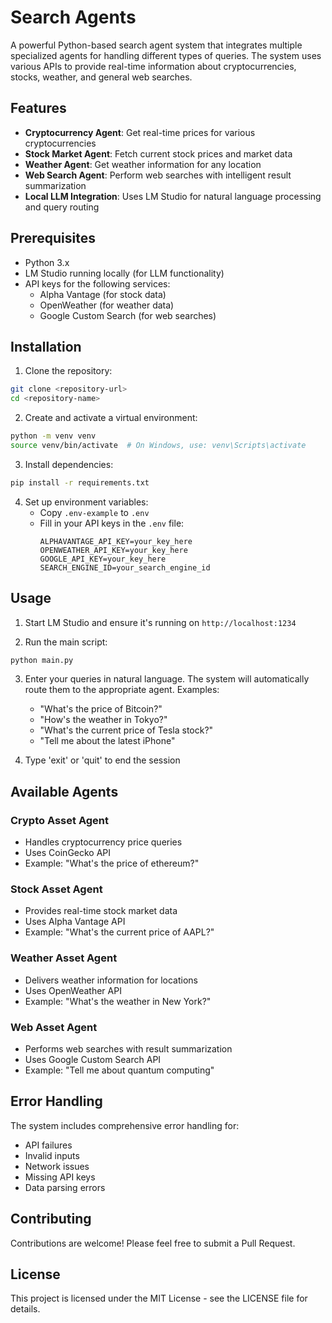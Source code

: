 # Search Agents

A powerful Python-based search agent system that integrates multiple specialized agents for handling different types of queries. The system uses various APIs to provide real-time information about cryptocurrencies, stocks, weather, and general web searches.

## Features

- **Cryptocurrency Agent**: Get real-time prices for various cryptocurrencies
- **Stock Market Agent**: Fetch current stock prices and market data
- **Weather Agent**: Get weather information for any location
- **Web Search Agent**: Perform web searches with intelligent result summarization
- **Local LLM Integration**: Uses LM Studio for natural language processing and query routing

## Prerequisites

- Python 3.x
- LM Studio running locally (for LLM functionality)
- API keys for the following services:
  - Alpha Vantage (for stock data)
  - OpenWeather (for weather data)
  - Google Custom Search (for web searches)

## Installation

1. Clone the repository:

```bash
git clone <repository-url>
cd <repository-name>
```

2. Create and activate a virtual environment:

```bash
python -m venv venv
source venv/bin/activate  # On Windows, use: venv\Scripts\activate
```

3. Install dependencies:

```bash
pip install -r requirements.txt
```

4. Set up environment variables:
   - Copy `.env-example` to `.env`
   - Fill in your API keys in the `.env` file:
     ```
     ALPHAVANTAGE_API_KEY=your_key_here
     OPENWEATHER_API_KEY=your_key_here
     GOOGLE_API_KEY=your_key_here
     SEARCH_ENGINE_ID=your_search_engine_id
     ```

## Usage

1. Start LM Studio and ensure it's running on `http://localhost:1234`

2. Run the main script:

```bash
python main.py
```

3. Enter your queries in natural language. The system will automatically route them to the appropriate agent. Examples:

   - "What's the price of Bitcoin?"
   - "How's the weather in Tokyo?"
   - "What's the current price of Tesla stock?"
   - "Tell me about the latest iPhone"

4. Type 'exit' or 'quit' to end the session

## Available Agents

### Crypto Asset Agent

- Handles cryptocurrency price queries
- Uses CoinGecko API
- Example: "What's the price of ethereum?"

### Stock Asset Agent

- Provides real-time stock market data
- Uses Alpha Vantage API
- Example: "What's the current price of AAPL?"

### Weather Asset Agent

- Delivers weather information for locations
- Uses OpenWeather API
- Example: "What's the weather in New York?"

### Web Asset Agent

- Performs web searches with result summarization
- Uses Google Custom Search API
- Example: "Tell me about quantum computing"

## Error Handling

The system includes comprehensive error handling for:

- API failures
- Invalid inputs
- Network issues
- Missing API keys
- Data parsing errors

## Contributing

Contributions are welcome! Please feel free to submit a Pull Request.

## License

This project is licensed under the MIT License - see the LICENSE file for details.
